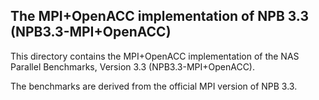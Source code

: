The MPI+OpenACC implementation of NPB 3.3 (NPB3.3-MPI+OpenACC)
--------------------------------------------------

This directory contains the MPI+OpenACC implementation of the NAS
Parallel Benchmarks, Version 3.3 (NPB3.3-MPI+OpenACC).

The benchmarks are derived from the official MPI version of NPB 3.3.
